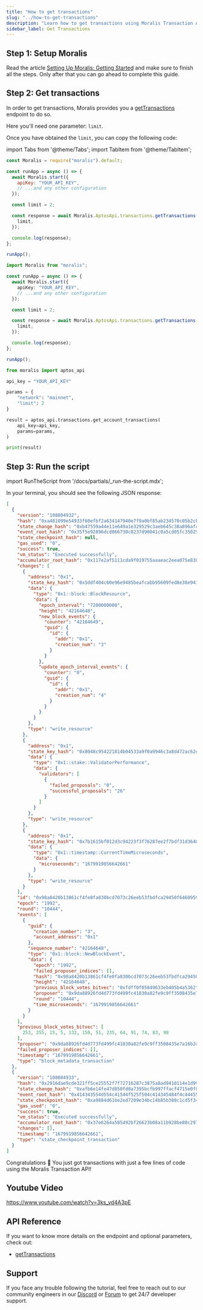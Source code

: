 ```yaml
---
title: "How to get transactions"
slug: "../how-to-get-transactions"
description: "Learn how to get transactions using Moralis Transaction API."
sidebar_label: Get Transactions
---
```


## Step 1: Setup Moralis

Read the article [Setting Up Moralis: Getting Started](/web3-data-api/aptos/get-your-api-key) and make sure to finish all the steps. Only after that you can go ahead to complete this guide.

## Step 2: Get transactions

In order to get transactions, Moralis provides you a [getTransactions](/web3-data-api/aptos/reference/get-transactions) endpoint to do so.

Here you'll need one parameter: `limit`.

Once you have obtained the `limit`, you can copy the following code:

import Tabs from '@theme/Tabs';
import TabItem from '@theme/TabItem';

<Tabs groupId="programming-language">
  <TabItem value="javascript" label="index.js (JavaScript)" default>

```javascript index.js
const Moralis = require("moralis").default;

const runApp = async () => {
  await Moralis.start({
    apiKey: "YOUR_API_KEY",
    // ...and any other configuration
  });

  const limit = 2;

  const response = await Moralis.AptosApi.transactions.getTransactions({
    limit,
  });

  console.log(response);
};

runApp();
```

</TabItem>
<TabItem value="typescript" label="index.ts (TypeScript)">

```typescript index.ts
import Moralis from "moralis";

const runApp = async () => {
  await Moralis.start({
    apiKey: "YOUR_API_KEY",
    // ...and any other configuration
  });

  const limit = 2;

  const response = await Moralis.AptosApi.transactions.getTransactions({
    limit,
  });

  console.log(response);
};

runApp();
```

</TabItem>
<TabItem value="python" label="index.py (Python)">

```python index.py
from moralis import aptos_api

api_key = "YOUR_API_KEY"

params = {
    "network": "mainnet",
    "limit": 2
}

result = aptos_api.transactions.get_account_transactions(
    api_key=api_key,
    params=params,
)

print(result)
```

</TabItem>
</Tabs>

## Step 3: Run the script

import RunTheScript from '/docs/partials/\_run-the-script.mdx';

<RunTheScript />

In your terminal, you should see the following JSON response:

```json
[
  {
    "version": "108804932",
    "hash": "0xa481099e54933f60efbf2a634147940e7f9a0bf85ab234570c05b2cb342fe038",
    "state_change_hash": "0xb47559a44e11e649a1e329529c3aeb645c38a896afcbf566796c220557ebdc76",
    "event_root_hash": "0x35f5e92896dcd866730c8237d90041c0a5cd05fc35029d6e12a98c832eb064a4",
    "state_checkpoint_hash": null,
    "gas_used": "0",
    "success": true,
    "vm_status": "Executed successfully",
    "accumulator_root_hash": "0x117e2af5111cda9f019755aaaeac2eea075e838dd14488b40e292c71b84befb3",
    "changes": [
      {
        "address": "0x1",
        "state_key_hash": "0x5ddf404c60e96e9485beafcabb95609fed8e38e941a725cae4dcec8296fb32d7",
        "data": {
          "type": "0x1::block::BlockResource",
          "data": {
            "epoch_interval": "7200000000",
            "height": "42164648",
            "new_block_events": {
              "counter": "42164649",
              "guid": {
                "id": {
                  "addr": "0x1",
                  "creation_num": "3"
                }
              }
            },
            "update_epoch_interval_events": {
              "counter": "0",
              "guid": {
                "id": {
                  "addr": "0x1",
                  "creation_num": "4"
                }
              }
            }
          }
        },
        "type": "write_resource"
      },
      {
        "address": "0x1",
        "state_key_hash": "0x8048c954221814b04533a9f0a9946c3a8d472ac62df5accb9f47c097e256e8b6",
        "data": {
          "type": "0x1::stake::ValidatorPerformance",
          "data": {
            "validators": [
              {
                "failed_proposals": "0",
                "successful_proposals": "26"
              }
            ]
          }
        },
        "type": "write_resource"
      },
      {
        "address": "0x1",
        "state_key_hash": "0x7b1615bf012d3c94223f3f76287ee2f7bdf31d364071128b256aeff0841b626d",
        "data": {
          "type": "0x1::timestamp::CurrentTimeMicroseconds",
          "data": {
            "microseconds": "1679919856642661"
          }
        },
        "type": "write_resource"
      }
    ],
    "id": "0x98a8420b13861cf4fe0fa830bcd7073c26eeb53fbdfca29450f6460959c029fc",
    "epoch": "1992",
    "round": "10444",
    "events": [
      {
        "guid": {
          "creation_number": "3",
          "account_address": "0x1"
        },
        "sequence_number": "42164648",
        "type": "0x1::block::NewBlockEvent",
        "data": {
          "epoch": "1992",
          "failed_proposer_indices": [],
          "hash": "0x98a8420b13861cf4fe0fa830bcd7073c26eeb53fbdfca29450f6460959c029fc",
          "height": "42164648",
          "previous_block_votes_bitvec": "0xfdff0f05849633eb405b4a5362",
          "proposer": "0x9da88926fd4d773fd499fc41830a82fe9c9ff3508435e7a16b2d8f529e77cdda",
          "round": "10444",
          "time_microseconds": "1679919856642661"
        }
      }
    ],
    "previous_block_votes_bitvec": [
      253, 255, 15, 5, 132, 150, 51, 235, 64, 91, 74, 83, 98
    ],
    "proposer": "0x9da88926fd4d773fd499fc41830a82fe9c9ff3508435e7a16b2d8f529e77cdda",
    "failed_proposer_indices": [],
    "timestamp": "1679919856642661",
    "type": "block_metadata_transaction"
  },
  {
    "version": "108804933",
    "hash": "0x2916dae9cde321ff5ce25552f7f72716287c3875a8ad9410114e1d9928a47b46",
    "state_change_hash": "0xafb6e14fe47d850fd0a7395bcfb997ffacf4715e0f895cc162c218e4a7564bc6",
    "event_root_hash": "0x414343554d554c41544f525f504c414345484f4c4445525f4841534800000000",
    "state_checkpoint_hash": "0xa9884d61be2ed7209e34bc14b85b388c1cd5f34071bebb9dd60f7c09870f8edc",
    "gas_used": "0",
    "success": true,
    "vm_status": "Executed successfully",
    "accumulator_root_hash": "0x37e6264a585492bf26623b08a11b928be80c2975e2845e153f003861e9a144cd",
    "changes": [],
    "timestamp": "1679919856642661",
    "type": "state_checkpoint_transaction"
  }
]
```

Congratulations 🥳 You just got transactions with just a few lines of code using the Moralis Transaction API!

## Youtube Video

https://www.youtube.com/watch?v=3ks_vd4A3pE

## API Reference

If you want to know more details on the endpoint and optional parameters, check out:

- [getTransactions](/web3-data-api/aptos/reference/get-transactions)

## Support

If you face any trouble following the tutorial, feel free to reach out to our community engineers in our [Discord](https://moralis.io/discord) or [Forum](https://forum.moralis.io) to get 24/7 developer support.
